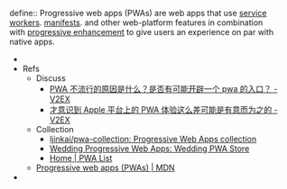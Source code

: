 define:: Progressive web apps (PWAs) are web apps that use [service workers](https://developer.mozilla.org/en-US/docs/Web/API/Service_Worker_API). [manifests](https://developer.mozilla.org/en-US/docs/Web/Manifest). and other web-platform features in combination with [progressive enhancement](https://developer.mozilla.org/en-US/docs/Glossary/Progressive_Enhancement) to give users an experience on par with native apps.

-
- Refs
  - Discuss
    - [PWA 不流行的原因是什么？是否有可能开辟一个 pwa 的入口？ - V2EX](https://www.v2ex.com/t/535817)
    - [才意识到 Apple 平台上的 PWA 体验这么差可能是有意而为之的 - V2EX](https://v2ex.com/t/841454)
  - Collection
    - [ljinkai/pwa-collection: Progressive Web Apps collection](https://github.com/ljinkai/pwa-collection)
    - [Wedding Progressive Web Apps: Wedding PWA Store](https://www.pwastore.com/category/wedding)
    - [Home | PWA List](https://www.pwalist.app/)
  - [Progressive web apps (PWAs) | MDN](https://developer.mozilla.org/en-US/docs/Web/Progressive_web_apps)
-